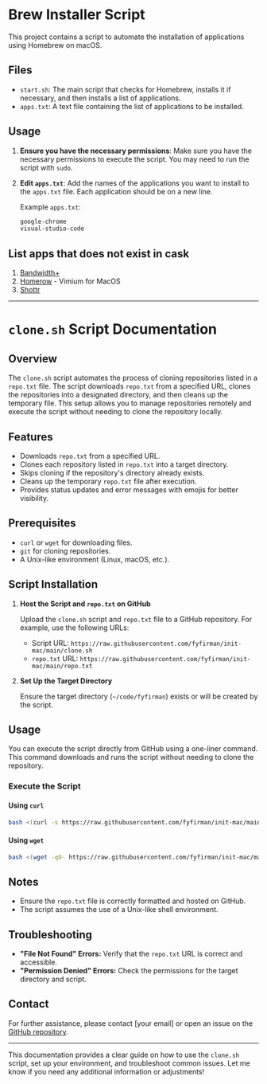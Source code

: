 # Brew Installer Script

This project contains a script to automate the installation of applications using Homebrew on macOS.

## Files

- `start.sh`: The main script that checks for Homebrew, installs it if necessary, and then installs a list of applications.
- `apps.txt`: A text file containing the list of applications to be installed.

## Usage

1. **Ensure you have the necessary permissions**:
   Make sure you have the necessary permissions to execute the script. You may need to run the script with `sudo`.

2. **Edit `apps.txt`**:
   Add the names of the applications you want to install to the `apps.txt` file. Each application should be on a new line.

   Example `apps.txt`:
   ```txt
   google-chrome
   visual-studio-code
   ```

## List apps that does not exist in cask

1. [Bandwidth+](https://apps.apple.com/us/app/bandwidth/id490461369?mt=12)
2. [Homerow](https://github.com/dexterleng/homerow) - Vimium for MacOS
3. [Shottr](https://shottr.cc/)

---

# `clone.sh` Script Documentation

## Overview

The `clone.sh` script automates the process of cloning repositories listed in a `repo.txt` file. The script downloads `repo.txt` from a specified URL, clones the repositories into a designated directory, and then cleans up the temporary file. This setup allows you to manage repositories remotely and execute the script without needing to clone the repository locally.

## Features

- Downloads `repo.txt` from a specified URL.
- Clones each repository listed in `repo.txt` into a target directory.
- Skips cloning if the repository's directory already exists.
- Cleans up the temporary `repo.txt` file after execution.
- Provides status updates and error messages with emojis for better visibility.

## Prerequisites

- `curl` or `wget` for downloading files.
- `git` for cloning repositories.
- A Unix-like environment (Linux, macOS, etc.).

## Script Installation

1. **Host the Script and `repo.txt` on GitHub**

   Upload the `clone.sh` script and `repo.txt` file to a GitHub repository. For example, use the following URLs:
   - Script URL: `https://raw.githubusercontent.com/fyfirman/init-mac/main/clone.sh`
   - `repo.txt` URL: `https://raw.githubusercontent.com/fyfirman/init-mac/main/repo.txt`

2. **Set Up the Target Directory**

   Ensure the target directory (`~/code/fyfirman`) exists or will be created by the script.

## Usage

You can execute the script directly from GitHub using a one-liner command. This command downloads and runs the script without needing to clone the repository.

### Execute the Script

#### Using `curl`

```bash
bash <(curl -s https://raw.githubusercontent.com/fyfirman/init-mac/main/clone.sh)
```

#### Using `wget`

```bash
bash <(wget -qO- https://raw.githubusercontent.com/fyfirman/init-mac/main/clone.sh)
```

## Notes

- Ensure the `repo.txt` file is correctly formatted and hosted on GitHub.
- The script assumes the use of a Unix-like shell environment.

## Troubleshooting

- **"File Not Found" Errors:** Verify that the `repo.txt` URL is correct and accessible.
- **"Permission Denied" Errors:** Check the permissions for the target directory and script.

## Contact

For further assistance, please contact [your email] or open an issue on the [GitHub repository](https://github.com/fyfirman/init-mac/issues).

---

This documentation provides a clear guide on how to use the `clone.sh` script, set up your environment, and troubleshoot common issues. Let me know if you need any additional information or adjustments!
